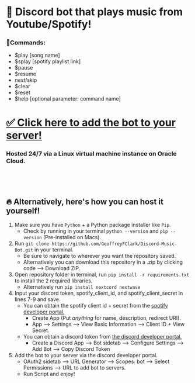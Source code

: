 # 💯 Discord bot that plays music from Youtube/Spotify!
### 🎷Commands:
- $play [song name]
- $splay [spotify playlist link] 
- $pause 
- $resume 
- $next/$skip 
- $clear 
- $reset
- $help [optional parameter: command name]

# [✅ Click here to add the bot to your server!](https://discord.com/api/oauth2/authorize?client_id=1103073658865451139&permissions=40667471806016&scope=bot)
### Hosted 24/7 via a Linux virtual machine instance on Oracle Cloud.<br><br><br><br>

## 🔥 Alternatively, here's how you can host it yourself!
1. Make sure you have `Python` + a Python package installer like `Pip`.
     - Check by running in your terminal `python --version` and `pip --version` (Pre-installed on Macs).
2. Run `git clone https://github.com/GeoffreyFClark/Discord-Music-Bot.git` in your terminal.
     - Be sure to navigate to wherever you want the repository saved. 
     - Alternatively you can download this repository in a .zip by clicking code --> Download ZIP.
3. Open repository folder in terminal, run `pip install -r requirements.txt` to install the 2 required libraries.
     - Alternatively run `pip install nextcord nextwave`
4. Input your discord token, spotify_client_id, and spotify_client_secret in lines 7-9 and save. 
     - You can obtain the spotify client id + secret from the [spotify developer portal.](https://developer.spotify.com/dashboard)
          - Create App (Put <i>anything</i> for name, description, redirect URI).
          - App --> Settings --> View Basic Information --> Client ID + View Secret.
     - You can obtain a discord token from [the discord developer portal.](https://discord.com/developers/applications)<br>
          - Create a Discord App --> Bot sidetab --> Configure Settings --> Add Bot --> Copy Discord Token<br>
5. Add the bot to your server via the discord developer portal.</br>
    - OAuth2 sidetab --> URL Generator --> Scopes: bot --> Select Permissions --> URL to add bot to servers.<br>
    - Run Script and enjoy!
